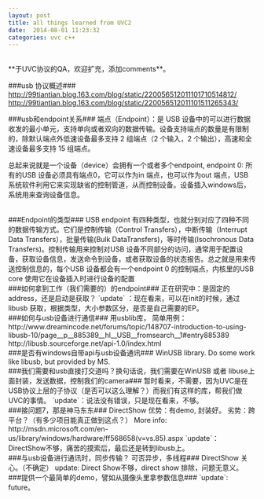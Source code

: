 ```yaml
---
layout: post
title: all things learned from UVC2
date:  2014-08-01 11:23:32
categories: uvc c++
---
```


<br>
**于UVC协议的QA，欢迎扩充，添加comments**。
<br>
 

###usb 协议概述###
http://99tiantian.blog.163.com/blog/static/220056512011101710514812/
http://99tiantian.blog.163.com/blog/static/220056512011101511265343/

 

###usb和endpoint关系###
端点（Endpoint）：是 USB 设备中的可以进行数据收发的最小单元，支持单向或者双向的数据传输。设备支持端点的数量是有限制的，除默认端点外低速设备最多支持 2 组端点（2 个输入，2 个输出），高速和全速设备最多支持 15 组端点。

总起来说就是一个设备（device）会拥有一个或者多个endpoint,
endpoint 0: 所有的USB 设备必须具有端点0，它可以作为in 端点，也可以作为out 端点，USB 系统软件利用它来实现缺省的控制管道，从而控制设备。设备插入windows后，系统用来查询设备信息。

<br>
###Endpoint的类型###
USB endpoint 有四种类型，也就分别对应了四种不同的数据传输方式。它们是控制传输（Control Transfers），中断传输（Interrupt Data Transfers），批量传输(Bulk DataTransfers)，等时传输(Isochronous Data Transfers)。控制传输用来控制对USB 设备不同部分的访问，通常用于配置设备，获取设备信息，发送命令到设备，或者获取设备的状态报告。总之就是用来传送控制信息的，每个USB 设备都会有一个endpoint 0 的控制端点，内核里的USB core 使用它在设备插入时进行设备的配置

 
<br>
###如何拿到工作（我们需要的）的endpoint###
正在研究中：是固定的address，还是启动是获取？
`update` ：现在看来，可以在init的时候，通过libusb 获取，根据类型，大小参数区分，是否是自己需要的EP。

<br>
###如何与usb设备进行通信###
用usblib库， 简单用例：
http://www.dreamincode.net/forums/topic/148707-introduction-to-using-libusb-10/page__p__885389__hl__USB__fromsearch__1#entry885389
http://libusb.sourceforge.net/api-1.0/index.html

<br>
###是否有windows自带api与usb设备通讯###
WinUSB library.  Do some work  like libusb, but provided by MS.

 
<br>
###我们需要和usb直接打交道吗？换句话说，我们需要在WinUSB 或者 libuse上面封装，发送数据，控制我们的camera###
暂时看来，不需要，因为UVC是在USB协议上层的子协议（是否可以这么理解？）而我们有这样的库，帮我们做UVC的事情。
`update`：说法没有错误，只是现在看来，不够。

 
<br>
###接问题7，那是神马东东###
DirectShow
优势：有demo, 封装好。
劣势：跨平台？（有多少项目能真正做到这点？）
More info: http://msdn.microsoft.com/en-us/library/windows/hardware/ff568658(v=vs.85).aspx
`update`：DirectShow不够，痛苦的摸索后，最后还是转到libusb上。

 
<br>
###与usb设备进行通讯时，同步传输？ 可否异步，多线程###
DirectShow 关心。（不确定）
update: Direct Show不够，direct show 排除，问题无意义。

 
<br>
###提供一个最简单的demo，譬如从摄像头里拿参数信息###
`update`: future。
